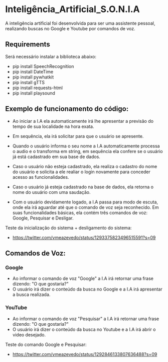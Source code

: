 # Inteligência_Artificial_S.O.N.I.A
A inteligência artificial foi desenvolvida para ser uma assistente pessoal, realizando buscas no Google e Youtube por comandos de voz.
  
## Requirements
Será necessário instalar a biblioteca abaixo:
- pip install SpeechRecognition
- pip install DateTime
- pip install pywhatkit
- pip install gTTS
- pip install requests-html
- pip install playsound


## Exemplo de funcionamento do código:
- Ao iniciar a I.A ela automaticamente irá lhe apresentar a previsão do tempo de sua localidade na hora exata.

- Em sequência, ela irá solicitar para que o usuário se apresente.
- Quando o usuário informa o seu nome a I.A automaticamente processa o audio e o transforma em string, em sequência ela confere se o usuário já está cadastrado em sua base de dados.
- Caso o usuário não esteja cadastrado, ela realiza o cadastro do nome do usuário e solicita a ele realiar o login novamente para conceder acesso as funcionalidades.
- Caso o usuário já esteja cadastrado na base de dados, ela retorna o nome do usuário com uma saudação.
- Com o usuário devidamente logado, a I.A passa para modo de escuta, onde ela irá aguardar até que o comando de voz seja reconhecido. Em suas funcionalidades básicas, ela contém três comandos de voz: Google, Pesquisar e Desligar.

Teste da inicialização do sistema + desligamento do sistema:
* https://twitter.com/vmeazevedo/status/1293375823496515591?s=09


## Comandos de Voz:
### Google
- Ao informar o comando de voz "Google" a I.A irá retornar uma frase dizendo: "O que gostaria?"
- O usuário irá dizer o conteúdo da busca no Google e a I.A irá apresentar a busca realizada.


### YouTube
- Ao informar o comando de voz "Pesquisar" a I.A irá retornar uma frase dizendo: "O que gostaria?"
- O usuário irá dizer o conteúdo da busca no Youtube e a I.A irá abrir o video desejado.

Teste do comando Google e Pesquisar:
* https://twitter.com/vmeazevedo/status/1292846133807636488?s=09
